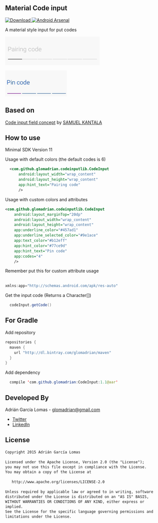Material Code input
-----------------
[![Download](https://api.bintray.com/packages/glomadrian/maven/MaterialCodeInput/images/download.svg) ](https://bintray.com/glomadrian/maven/MaterialCodeInput/_latestVersion)
[![Android Arsenal](https://img.shields.io/badge/Android%20Arsenal-Material%20Code%20Input-brightgreen.svg?style=flat)](http://android-arsenal.com/details/1/2221)

A material style input for put codes

![Demo Screenshot][1]

![Demo Screenshot][2]


Based on
----------

[Code input field concept](http://www.materialup.com/posts/code-input-field-concept) by [SAMUEL KANTALA](http://www.materialup.com/ontidop)


How to use
----------

Minimal SDK Version 11

Usage with default colors (the default codes is 6)

```xml
  <com.github.glomadrian.codeinputlib.CodeInput
      android:layout_width="wrap_content"
      android:layout_height="wrap_content"
      app:hint_text="Pairing code"
      />
```

Usage with custom colors and attributes

```xml
<com.github.glomadrian.codeinputlib.CodeInput
    android:layout_marginTop="20dp"
    android:layout_width="wrap_content"
    android:layout_height="wrap_content"
    app:underline_color="#457ad1"
    app:underline_selected_color="#9e1ace"
    app:text_color="#b12eff"
    app:hint_color="#77ce9d"
    app:hint_text="Pin code"
    app:codes="4"
    />
```

Remember put this for custom attribute usage

```java

xmlns:app="http://schemas.android.com/apk/res-auto"

```

Get the input code (Returns a Character[])

```java
  codeInput.getCode()
```

For Gradle
---------------------

Add repository

```java
repositories {
  maven {
    url "http://dl.bintray.com/glomadrian/maven"
  }
}
```
Add dependency
```java
  compile 'com.github.glomadrian:CodeInput:1.1@aar'
```


Developed By
------------
Adrián García Lomas - <glomadrian@gmail.com>
* [Twitter](https://twitter.com/glomadrian)
* [LinkedIn](https://es.linkedin.com/in/glomadrian )

License
-------

    Copyright 2015 Adrián García Lomas

    Licensed under the Apache License, Version 2.0 (the "License");
    you may not use this file except in compliance with the License.
    You may obtain a copy of the License at

       http://www.apache.org/licenses/LICENSE-2.0

    Unless required by applicable law or agreed to in writing, software
    distributed under the License is distributed on an "AS IS" BASIS,
    WITHOUT WARRANTIES OR CONDITIONS OF ANY KIND, either express or implied.
    See the License for the specific language governing permissions and
    limitations under the License.

[1]: ./art/codeInput1.gif
[2]: ./art/codeInput2.gif

